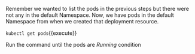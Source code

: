 Remember we wanted to list the pods in the previous steps but there were not any in the default Namespace. Now, we have pods in the default Namespace from when we created that deployment resource.

`kubectl get pods`{{execute}}

Run the command until the pods are *Running* condition
